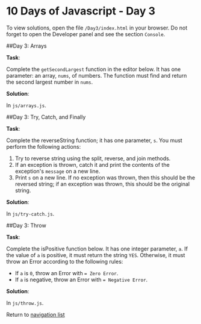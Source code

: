 # 10 Days of Javascript - Day 3

To view solutions, open the file `/Day3/index.html` in your browser.
Do not forget to open the Developer panel and see the section `Console`.

##Day 3: Arrays


**Task**:

Complete the `getSecondLargest` function in the editor below. It has one parameter: an array, `nums`, of numbers.
The function must find and return the second largest number in `nums`.

**Solution**:

In `js/arrays.js`.

##Day 3: Try, Catch, and Finally

**Task**:

Complete the reverseString function; it has one parameter, `s`. You must perform the following actions:

1. Try to reverse string using the split, reverse, and join methods.
2. If an exception is thrown, catch it and print the contents of the exception's `message` on a new line.
3. Print `s` on a new line. If no exception was thrown, then this should be the reversed string; 
if an exception was thrown, this should be the original string.

**Solution**:

In `js/try-catch.js`.

##Day 3: Throw

**Task**:

Complete the isPositive function below. It has one integer parameter, `a`. If the value of `a` is positive, it must
return the string `YES`. Otherwise, it must throw an Error according to the following rules:

* If `a` is `0`, throw an Error with `= Zero Error`.
* If `a` is negative, throw an Error with `= Negative Error`.

**Solution**:

In `js/throw.js`.


Return to [navigation list](/README.md "navigation list")
